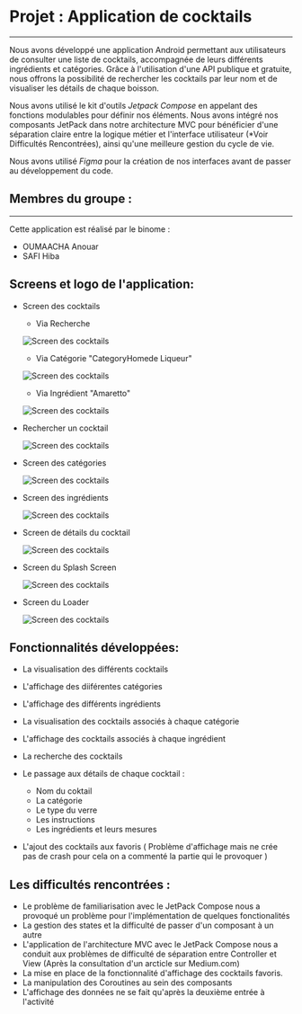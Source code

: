 # Projet : Application de cocktails
___

Nous avons développé une application Android permettant aux utilisateurs de consulter une liste de cocktails, accompagnée de leurs différents ingrédients et catégories. Grâce à l'utilisation d'une API publique et gratuite, nous offrons la possibilité de rechercher les cocktails par leur nom et de visualiser les détails de chaque boisson.

Nous avons utilisé le kit d'outils *Jetpack Compose* en appelant des fonctions modulables pour définir nos éléments. Nous avons intégré nos composants JetPack dans notre architecture MVC pour bénéficier d'une séparation claire entre la logique métier et l'interface utilisateur (*Voir Difficultés Rencontrées), ainsi qu'une meilleure gestion du cycle de vie.

Nous avons utilisé *Figma* pour la création de nos interfaces avant de passer au développement du code.
## Membres du groupe :

___
Cette application est réalisé par le binome :
- OUMAACHA Anouar
- SAFI Hiba

## Screens et logo de l'application:
- Screen des cocktails
  - Via Recherche
  
  ![Screen des cocktails](ScreensApp/SearchScreen.jpeg)



  - Via Catégorie "CategoryHomede Liqueur"

  ![Screen des cocktails](ScreensApp/CategoryHomemadeLiqueur.jpeg)

    
  - Via Ingrédient "Amaretto"

  ![Screen des cocktails](ScreensApp/IngredientAmaretto.jpeg)


- Rechercher un cocktail

  ![Screen des cocktails](ScreensApp/Search.jpeg)



- Screen des catégories

  ![Screen des cocktails](ScreensApp/Categories.jpeg)



- Screen des ingrédients

  ![Screen des cocktails](ScreensApp/Ingredients.jpeg)



- Screen de détails du cocktail

  ![Screen des cocktails](ScreensApp/Details.jpeg)


- Screen du Splash Screen

  ![Screen des cocktails](ScreensApp/SplashScreen.jpeg)


- Screen du Loader

  ![Screen des cocktails](ScreensApp/Loader.jpeg)

## Fonctionnalités développées:

- La visualisation des différents cocktails
- L'affichage des diiférentes catégories
- L'affichage des différents ingrédients
- La visualisation des cocktails associés à chaque catégorie
- L'affichage des cocktails associés à chaque ingrédient
- La recherche des cocktails
- Le passage aux détails de chaque cocktail :

    - Nom du coktail
    - La catégorie
    - Le type du verre
    - Les instructions
    - Les ingrédients et leurs mesures

- L'ajout des cocktails aux favoris ( Problème d'affichage mais ne crée pas de crash pour cela on a commenté la partie qui le provoquer )

## Les difficultés rencontrées :

- Le problème de familiarisation avec le JetPack Compose nous a provoqué un problème pour l'implémentation de quelques fonctionalités
- La gestion des states et la difficulté de passer d'un composant à un autre
- L'application de l'architecture MVC avec le JetPack Compose nous a conduit aux problèmes de difficulté de séparation entre Controller et View (Après la consultation d'un arcticle sur Medium.com)
- La mise en place de la fonctionnalité d'affichage des cocktails favoris.
- La manipulation des Coroutines au sein des composants
- L'affichage des données ne se fait qu'après la deuxième entrée à l'activité
